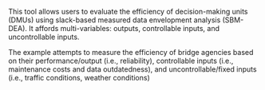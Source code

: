 This tool allows users to evaluate the efficiency of decision-making units (DMUs) using slack-based measured data envelopment analysis (SBM-DEA).
It affords multi-variables: outputs, controllable inputs, and uncontrollable inputs. 

The example attempts to measure the efficiency of bridge agencies based on their performance/output (i.e., reliability), controllable inputs (i.e., maintenance costs and data outdatedness), and uncontrollable/fixed inputs (i.e., traffic conditions, weather conditions)
